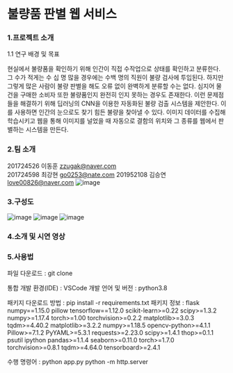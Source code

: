 # 불량품 판별 웹 서비스
### 1.프로젝트 소개
1.1 연구 배경 및 목표

  현실에서 불량품을 확인하기 위해 인간이 직접 수작업으로 상태를 확인하고 분류한다. 그 수가 적게는 수  십 명 많을 경우에는 수백 명의 직원이 불량 검사에 투입된다. 하지만 그렇게 많은 사람이 불량 판별을 해도 오류 없이 완벽하게 분류할 수는 없다. 심지어 물건을 구매한 소비자 또한 불량품인지 완전히 인지 못하는 경우도 존재한다. 이런 문제점들을 해결하기 위해 딥러닝의 CNN을 이용한 자동화된 불량 검출 시스템을 제안한다. 이를 사용하면 인간의 눈으로도 찾기 힘든 불량을 찾아낼 수 있다. 이미지 데이터를 수집해 학습시키고 웹을 통해 이미지를 널었을 때 자동으로 결함의 위치와 그 종류를 웹에서 판별하는 시스템을 만든다.

### 2.팀 소개
201724526 이동훈 zzugak@naver.com  
201724598 최강현 go0253@nate.com
201952108 김승연 love00826@naver.com
![image](https://user-images.githubusercontent.com/64565005/195789448-67f034d6-deb4-4282-8008-cd4331e5d488.png)

### 3.구성도
![image](https://user-images.githubusercontent.com/64565005/195790034-36b07da2-36a3-4b45-932f-45cbe59c281f.png)
![image](https://user-images.githubusercontent.com/64565005/195790050-dd5c74b0-b741-4838-8c73-0fd530c173ab.png)
![image](https://user-images.githubusercontent.com/64565005/195790058-df6db475-9a18-4335-920c-e58955dcab52.png)

### 4.소개 및 시연 영상

### 5.사용법

파일 다운로드 : git clone

통합 개발 환경(IDE) : VSCode
개발 언어 및 버전 : python3.8
              
패키지 다운로드 방법 : pip install -r requirements.txt
패키지 정보 : 
              flask
              numpy==1.15.0
              pillow
              tensorflow==1.12.0
              scikit-learn>=0.22
              scipy>=1.3.2
              numpy>=1.17.4
              torch>=1.00
              torchvision>=0.2.2
              matplotlib>=3.0.3
              tqdm>=4.40.2
              matplotlib>=3.2.2
              numpy>=1.18.5
              opencv-python>=4.1.1
              Pillow>=7.1.2
              PyYAML>=5.3.1
              requests>=2.23.0
              scipy>=1.4.1
              thop>=0.1.1
              psutil
              ipython
              pandas>=1.1.4
              seaborn>=0.11.0
              torch>=1.7.0
              torchvision>=0.8.1
              tqdm>=4.64.0
              tensorboard>=2.4.1

수행 명령어 : python app.py
              python -m http.server
